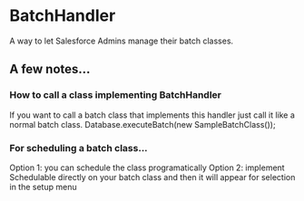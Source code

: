 # BatchHandler
A way to let Salesforce Admins manage their batch classes.

## A few notes...
### How to call a class implementing BatchHandler
If you want to call a batch class that implements this handler just call it like a normal batch class.
Database.executeBatch(new SampleBatchClass());

### For scheduling a batch class...
Option 1: you can schedule the class programatically
Option 2: implement Schedulable directly on your batch class and then it will appear for selection in the setup menu
